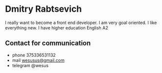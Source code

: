# Dmitry Rabtsevich
I really want to become a front end developer. I am very goal oriented. I like everything new.
I have higher education
English A2
## Contact for communication
 * phone 375336531132
 * mail wesusus@gmail.com
 * telegram @wesus